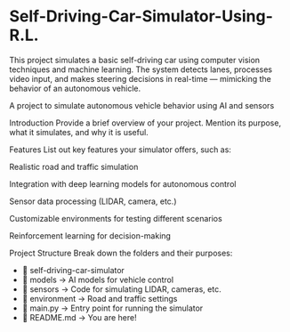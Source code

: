 # Self-Driving-Car-Simulator-Using-R.L.
This project simulates a basic self-driving car using computer vision techniques and machine learning. The system detects lanes, processes video input, and makes steering decisions in real-time — mimicking the behavior of an autonomous vehicle.

A project to simulate autonomous vehicle behavior using AI and sensors

Introduction Provide a brief overview of your project. Mention its purpose, what it simulates, and why it is useful.

Features List out key features your simulator offers, such as:

Realistic road and traffic simulation

Integration with deep learning models for autonomous control

Sensor data processing (LIDAR, camera, etc.)

Customizable environments for testing different scenarios

Reinforcement learning for decision-making

Project Structure Break down the folders and their purposes:

- 📂 self-driving-car-simulator
 - 📂 models → AI models for vehicle control
 - 📂 sensors → Code for simulating LIDAR, cameras, etc.
 - 📂 environment → Road and traffic settings
 - 📜 main.py → Entry point for running the simulator
 - 📜 README.md → You are here!
